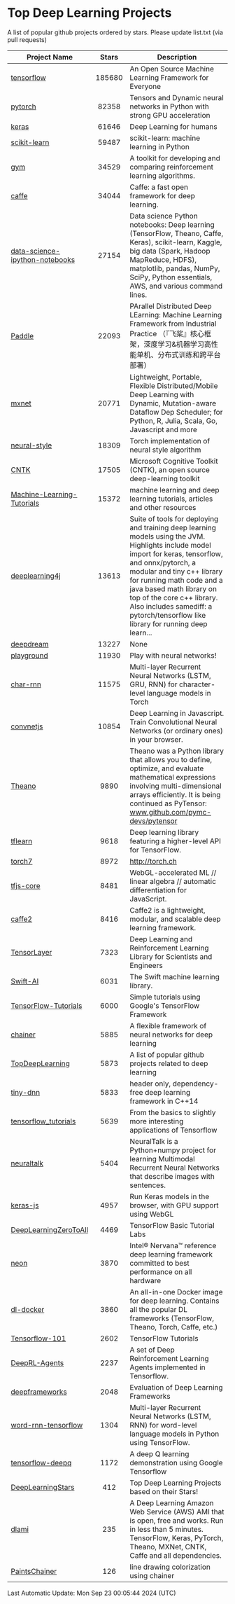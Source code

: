 # Top Deep Learning Projects
A list of popular github projects ordered by stars.
Please update list.txt (via pull requests)

|Project Name| Stars | Description |
| ---------- |:-----:| ----------- |
| [tensorflow](https://github.com/tensorflow/tensorflow) | 185680 | An Open Source Machine Learning Framework for Everyone |
| [pytorch](https://github.com/pytorch/pytorch) | 82358 | Tensors and Dynamic neural networks in Python with strong GPU acceleration |
| [keras](https://github.com/keras-team/keras) | 61646 | Deep Learning for humans |
| [scikit-learn](https://github.com/scikit-learn/scikit-learn) | 59487 | scikit-learn: machine learning in Python |
| [gym](https://github.com/openai/gym) | 34529 | A toolkit for developing and comparing reinforcement learning algorithms. |
| [caffe](https://github.com/BVLC/caffe) | 34044 | Caffe: a fast open framework for deep learning. |
| [data-science-ipython-notebooks](https://github.com/donnemartin/data-science-ipython-notebooks) | 27154 | Data science Python notebooks: Deep learning (TensorFlow, Theano, Caffe, Keras), scikit-learn, Kaggle, big data (Spark, Hadoop MapReduce, HDFS), matplotlib, pandas, NumPy, SciPy, Python essentials, AWS, and various command lines. |
| [Paddle](https://github.com/PaddlePaddle/Paddle) | 22093 | PArallel Distributed Deep LEarning: Machine Learning Framework from Industrial Practice （『飞桨』核心框架，深度学习&机器学习高性能单机、分布式训练和跨平台部署） |
| [mxnet](https://github.com/apache/mxnet) | 20771 | Lightweight, Portable, Flexible Distributed/Mobile Deep Learning with Dynamic, Mutation-aware Dataflow Dep Scheduler; for Python, R, Julia, Scala, Go, Javascript and more |
| [neural-style](https://github.com/jcjohnson/neural-style) | 18309 | Torch implementation of neural style algorithm |
| [CNTK](https://github.com/microsoft/CNTK) | 17505 | Microsoft Cognitive Toolkit (CNTK), an open source deep-learning toolkit |
| [Machine-Learning-Tutorials](https://github.com/ujjwalkarn/Machine-Learning-Tutorials) | 15372 | machine learning and deep learning tutorials, articles and other resources  |
| [deeplearning4j](https://github.com/deeplearning4j/deeplearning4j) | 13613 | Suite of tools for deploying and training deep learning models using the JVM. Highlights include model import for keras, tensorflow, and onnx/pytorch, a modular and tiny c++ library for running math code and a java based math library on top of the core c++ library. Also includes samediff: a pytorch/tensorflow like library for running deep learn... |
| [deepdream](https://github.com/google/deepdream) | 13227 | None |
| [playground](https://github.com/tensorflow/playground) | 11930 | Play with neural networks! |
| [char-rnn](https://github.com/karpathy/char-rnn) | 11575 | Multi-layer Recurrent Neural Networks (LSTM, GRU, RNN) for character-level language models in Torch |
| [convnetjs](https://github.com/karpathy/convnetjs) | 10854 | Deep Learning in Javascript. Train Convolutional Neural Networks (or ordinary ones) in your browser. |
| [Theano](https://github.com/Theano/Theano) | 9890 | Theano was a Python library that allows you to define, optimize, and evaluate mathematical expressions involving multi-dimensional arrays efficiently. It is being continued as PyTensor: www.github.com/pymc-devs/pytensor |
| [tflearn](https://github.com/tflearn/tflearn) | 9618 | Deep learning library featuring a higher-level API for TensorFlow. |
| [torch7](https://github.com/torch/torch7) | 8972 | http://torch.ch |
| [tfjs-core](https://github.com/tensorflow/tfjs-core) | 8481 | WebGL-accelerated ML // linear algebra // automatic differentiation for JavaScript. |
| [caffe2](https://github.com/facebookarchive/caffe2) | 8416 | Caffe2 is a lightweight, modular, and scalable deep learning framework. |
| [TensorLayer](https://github.com/tensorlayer/TensorLayer) | 7323 | Deep Learning and Reinforcement Learning Library for Scientists and Engineers  |
| [Swift-AI](https://github.com/Swift-AI/Swift-AI) | 6031 | The Swift machine learning library. |
| [TensorFlow-Tutorials](https://github.com/nlintz/TensorFlow-Tutorials) | 6000 | Simple tutorials using Google's TensorFlow Framework |
| [chainer](https://github.com/chainer/chainer) | 5885 | A flexible framework of neural networks for deep learning |
| [TopDeepLearning](https://github.com/aymericdamien/TopDeepLearning) | 5873 | A list of popular github projects related to deep learning |
| [tiny-dnn](https://github.com/tiny-dnn/tiny-dnn) | 5833 | header only, dependency-free deep learning framework in C++14 |
| [tensorflow_tutorials](https://github.com/pkmital/tensorflow_tutorials) | 5639 | From the basics to slightly more interesting applications of Tensorflow |
| [neuraltalk](https://github.com/karpathy/neuraltalk) | 5404 | NeuralTalk is a Python+numpy project for learning Multimodal Recurrent Neural Networks that describe images with sentences. |
| [keras-js](https://github.com/transcranial/keras-js) | 4957 | Run Keras models in the browser, with GPU support using WebGL |
| [DeepLearningZeroToAll](https://github.com/hunkim/DeepLearningZeroToAll) | 4469 | TensorFlow Basic Tutorial Labs |
| [neon](https://github.com/NervanaSystems/neon) | 3870 | Intel® Nervana™ reference deep learning framework committed to best performance on all hardware |
| [dl-docker](https://github.com/floydhub/dl-docker) | 3860 | An all-in-one Docker image for deep learning. Contains all the popular DL frameworks (TensorFlow, Theano, Torch, Caffe, etc.) |
| [Tensorflow-101](https://github.com/sjchoi86/Tensorflow-101) | 2602 | TensorFlow Tutorials |
| [DeepRL-Agents](https://github.com/awjuliani/DeepRL-Agents) | 2237 | A set of Deep Reinforcement Learning Agents implemented in Tensorflow. |
| [deepframeworks](https://github.com/zer0n/deepframeworks) | 2048 | Evaluation of Deep Learning Frameworks |
| [word-rnn-tensorflow](https://github.com/hunkim/word-rnn-tensorflow) | 1304 | Multi-layer Recurrent Neural Networks (LSTM, RNN) for word-level language models in Python using TensorFlow. |
| [tensorflow-deepq](https://github.com/siemanko/tensorflow-deepq) | 1172 | A deep Q learning demonstration using Google Tensorflow |
| [DeepLearningStars](https://github.com/hunkim/DeepLearningStars) | 412 | Top Deep Learning Projects based on their Stars! |
| [dlami](https://github.com/ritchieng/dlami) | 235 | A Deep Learning Amazon Web Service (AWS) AMI that is open, free and works. Run in less than 5 minutes. TensorFlow, Keras, PyTorch, Theano, MXNet, CNTK, Caffe and all dependencies. |
| [PaintsChainer](https://github.com/taizan/PaintsChainer) | 126 | line drawing colorization using chainer |

Last Automatic Update: Mon Sep 23 00:05:44 2024 (UTC)
